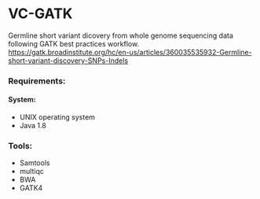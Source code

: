 # VC-GATK

Germline short variant dicovery from whole genome sequencing data following GATK best practices workflow.
https://gatk.broadinstitute.org/hc/en-us/articles/360035535932-Germline-short-variant-discovery-SNPs-Indels

### Requirements:

#### System:

- UNIX operating system
- Java 1.8

### Tools:
- Samtools
- multiqc
- BWA
- GATK4
